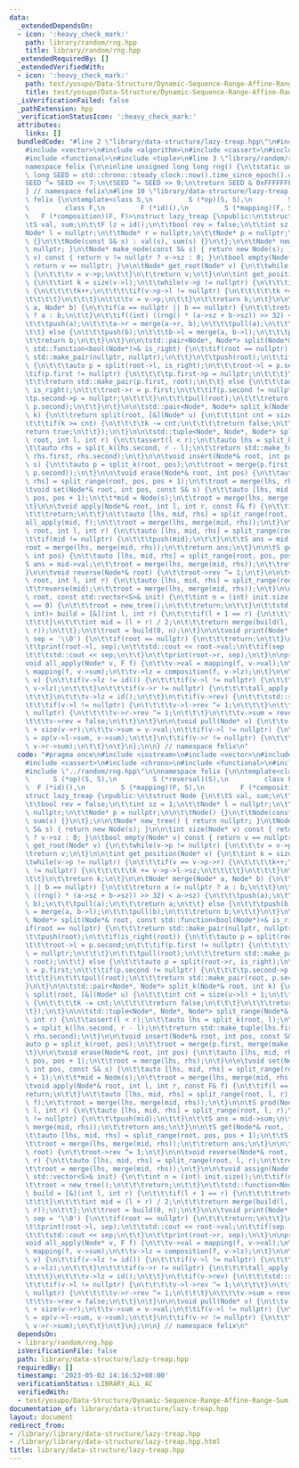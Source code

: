 ```yaml
---
data:
  _extendedDependsOn:
  - icon: ':heavy_check_mark:'
    path: library/random/rng.hpp
    title: library/random/rng.hpp
  _extendedRequiredBy: []
  _extendedVerifiedWith:
  - icon: ':heavy_check_mark:'
    path: test/yosupo/Data-Structure/Dynamic-Sequence-Range-Affine-Range-Sum.test.cpp
    title: test/yosupo/Data-Structure/Dynamic-Sequence-Range-Affine-Range-Sum.test.cpp
  _isVerificationFailed: false
  _pathExtension: hpp
  _verificationStatusIcon: ':heavy_check_mark:'
  attributes:
    links: []
  bundledCode: "#line 2 \"library/data-structure/lazy-treap.hpp\"\n#include <iostream>\n\
    #include <vector>\n#include <algorithm>\n#include <cassert>\n#include <chrono>\n\
    #include <functional>\n#include <tuple>\n#line 3 \"library/random/rng.hpp\"\n\n\
    namespace felix {\n\ninline unsigned long long rng() {\n\tstatic unsigned long\
    \ long SEED = std::chrono::steady_clock::now().time_since_epoch().count();\n\t\
    SEED ^= SEED << 7;\n\tSEED ^= SEED >> 9;\n\treturn SEED & 0xFFFFFFFFULL;\n}\n\n\
    } // namespace felix\n#line 10 \"library/data-structure/lazy-treap.hpp\"\n\nnamespace\
    \ felix {\n\ntemplate<class S,\n         S (*op)(S, S),\n         S (*reversal)(S),\n\
    \         class F,\n         F (*id)(),\n         S (*mapping)(F, S),\n      \
    \   F (*composition)(F, F)>\nstruct lazy_treap {\npublic:\n\tstruct Node {\n\t\
    \tS val, sum;\n\t\tF lz = id();\n\t\tbool rev = false;\n\t\tint sz = 1;\n\t\t\
    Node* l = nullptr;\n\t\tNode* r = nullptr;\n\t\tNode* p = nullptr;\n\n\t\tNode()\
    \ {}\n\t\tNode(const S& s) : val(s), sum(s) {}\n\t};\n\n\tNode* new_tree() { return\
    \ nullptr; }\n\tNode* make_node(const S& s) { return new Node(s); }\n\n\tint size(Node*\
    \ v) const { return v != nullptr ? v->sz : 0; }\n\tbool empty(Node* v) const {\
    \ return v == nullptr; }\n\n\tNode* get_root(Node* v) {\n\t\twhile(v->p != nullptr)\
    \ {\n\t\t\tv = v->p;\n\t\t}\n\t\treturn v;\n\t}\n\n\tint get_position(Node* v)\
    \ {\n\t\tint k = size(v->l);\n\t\twhile(v->p != nullptr) {\n\t\t\tif(v == v->p->r)\
    \ {\n\t\t\t\tk++;\n\t\t\t\tif(v->p->l != nullptr) {\n\t\t\t\t\tk += v->p->l->sz;\n\
    \t\t\t\t}\n\t\t\t}\n\t\t\tv = v->p;\n\t\t}\n\t\treturn k;\n\t}\n\n\tNode* merge(Node*\
    \ a, Node* b) {\n\t\tif(a == nullptr || b == nullptr) {\n\t\t\treturn a != nullptr\
    \ ? a : b;\n\t\t}\n\t\tif((int) ((rng() * (a->sz + b->sz)) >> 32) < a->sz) {\n\
    \t\t\tpush(a);\n\t\t\ta->r = merge(a->r, b);\n\t\t\tpull(a);\n\t\t\treturn a;\n\
    \t\t} else {\n\t\t\tpush(b);\n\t\t\tb->l = merge(a, b->l);\n\t\t\tpull(b);\n\t\
    \t\treturn b;\n\t\t}\n\t}\n\n\tstd::pair<Node*, Node*> split(Node*& root, const\
    \ std::function<bool(Node*)>& is_right) {\n\t\tif(root == nullptr) {\n\t\t\treturn\
    \ std::make_pair(nullptr, nullptr);\n\t\t}\n\t\tpush(root);\n\t\tif(is_right(root))\
    \ {\n\t\t\tauto p = split(root->l, is_right);\n\t\t\troot->l = p.second;\n\t\t\
    \tif(p.first != nullptr) {\n\t\t\t\tp.first->p = nullptr;\n\t\t\t}\n\t\t\tpull(root);\n\
    \t\t\treturn std::make_pair(p.first, root);\n\t\t} else {\n\t\t\tauto p = split(root->r,\
    \ is_right);\n\t\t\troot->r = p.first;\n\t\t\tif(p.second != nullptr) {\n\t\t\t\
    \tp.second->p = nullptr;\n\t\t\t}\n\t\t\tpull(root);\n\t\t\treturn std::make_pair(root,\
    \ p.second);\n\t\t}\n\t}\n\n\tstd::pair<Node*, Node*> split_k(Node*& root, int\
    \ k) {\n\t\treturn split(root, [&](Node* u) {\n\t\t\tint cnt = size(u->l) + 1;\n\
    \t\t\tif(k >= cnt) {\n\t\t\t\tk -= cnt;\n\t\t\t\treturn false;\n\t\t\t}\n\t\t\t\
    return true;\n\t\t});\n\t}\n\n\tstd::tuple<Node*, Node*, Node*> split_range(Node*&\
    \ root, int l, int r) {\n\t\tassert(l < r);\n\t\tauto lhs = split_k(root, l);\n\
    \t\tauto rhs = split_k(lhs.second, r - l);\n\t\treturn std::make_tuple(lhs.first,\
    \ rhs.first, rhs.second);\n\t}\n\n\tvoid insert(Node*& root, int pos, const S&\
    \ s) {\n\t\tauto p = split_k(root, pos);\n\t\troot = merge(p.first, merge(make_node(s),\
    \ p.second));\n\t}\n\n\tvoid erase(Node*& root, int pos) {\n\t\tauto [lhs, mid,\
    \ rhs] = split_range(root, pos, pos + 1);\n\t\troot = merge(lhs, rhs);\n\t}\n\n\
    \tvoid set(Node*& root, int pos, const S& s) {\n\t\tauto [lhs, mid, rhs] = split_range(root,\
    \ pos, pos + 1);\n\t\t*mid = Node(s);\n\t\troot = merge(lhs, merge(mid, rhs));\n\
    \t}\n\n\tvoid apply(Node*& root, int l, int r, const F& f) {\n\t\tif(l == r) {\n\
    \t\t\treturn;\n\t\t}\n\t\tauto [lhs, mid, rhs] = split_range(root, l, r);\n\t\t\
    all_apply(mid, f);\n\t\troot = merge(lhs, merge(mid, rhs));\n\t}\n\n\tS prod(Node*&\
    \ root, int l, int r) {\n\t\tauto [lhs, mid, rhs] = split_range(root, l, r);\n\
    \t\tif(mid != nullptr) {\n\t\t\tpush(mid);\n\t\t}\n\t\tS ans = mid->sum;\n\t\t\
    root = merge(lhs, merge(mid, rhs));\n\t\treturn ans;\n\t}\n\n\tS get(Node*& root,\
    \ int pos) {\n\t\tauto [lhs, mid, rhs] = split_range(root, pos, pos + 1);\n\t\t\
    S ans = mid->val;\n\t\troot = merge(lhs, merge(mid, rhs));\n\t\treturn ans;\n\t\
    }\n\n\tvoid reverse(Node*& root) {\n\t\troot->rev ^= 1;\n\t}\n\n\tvoid reverse(Node*&\
    \ root, int l, int r) {\n\t\tauto [lhs, mid, rhs] = split_range(root, l, r);\n\
    \t\treverse(mid);\n\t\troot = merge(lhs, merge(mid, rhs));\n\t}\n\n\tvoid assign(Node*&\
    \ root, const std::vector<S>& init) {\n\t\tint n = (int) init.size();\n\t\tif(n\
    \ == 0) {\n\t\t\troot = new_tree();\n\t\t\treturn;\n\t\t}\n\t\tstd::function<Node*(int,\
    \ int)> build = [&](int l, int r) {\n\t\t\tif(l + 1 == r) {\n\t\t\t\treturn make_node(init[l]);\n\
    \t\t\t}\n\t\t\tint mid = (l + r) / 2;\n\t\t\treturn merge(build(l, mid), build(mid,\
    \ r));\n\t\t};\n\t\troot = build(0, n);\n\t}\n\n\tvoid print(Node* root, char\
    \ sep = '\\0') {\n\t\tif(root == nullptr) {\n\t\t\treturn;\n\t\t}\n\t\tpush(root);\n\
    \t\tprint(root->l, sep);\n\t\tstd::cout << root->val;\n\t\tif(sep != '\\0') {\n\
    \t\t\tstd::cout << sep;\n\t\t}\n\t\tprint(root->r, sep);\n\t}\n\nprotected:\n\t\
    void all_apply(Node* v, F f) {\n\t\tv->val = mapping(f, v->val);\n\t\tv->sum =\
    \ mapping(f, v->sum);\n\t\tv->lz = composition(f, v->lz);\n\t}\n\n\tvoid push(Node*\
    \ v) {\n\t\tif(v->lz != id()) {\n\t\t\tif(v->l != nullptr) {\n\t\t\t\tall_apply(v->l,\
    \ v->lz);\n\t\t\t}\n\t\t\tif(v->r != nullptr) {\n\t\t\t\tall_apply(v->r, v->lz);\n\
    \t\t\t}\n\t\t\tv->lz = id();\n\t\t}\n\t\tif(v->rev) {\n\t\t\tstd::swap(v->l, v->r);\n\
    \t\t\tif(v->l != nullptr) {\n\t\t\t\tv->l->rev ^= 1;\n\t\t\t}\n\t\t\tif(v->r !=\
    \ nullptr) {\n\t\t\t\tv->r->rev ^= 1;\n\t\t\t}\n\t\t\tv->sum = reversal(v->sum);\n\
    \t\t\tv->rev = false;\n\t\t}\n\t}\n\n\tvoid pull(Node* v) {\n\t\tv->sz = 1 + size(v->l)\
    \ + size(v->r);\n\t\tv->sum = v->val;\n\t\tif(v->l != nullptr) {\n\t\t\tv->sum\
    \ = op(v->l->sum, v->sum);\n\t\t}\n\t\tif(v->r != nullptr) {\n\t\t\tv->sum = op(v->sum,\
    \ v->r->sum);\n\t\t}\n\t}\n};\n\n} // namespace felix\n"
  code: "#pragma once\n#include <iostream>\n#include <vector>\n#include <algorithm>\n\
    #include <cassert>\n#include <chrono>\n#include <functional>\n#include <tuple>\n\
    #include \"../random/rng.hpp\"\n\nnamespace felix {\n\ntemplate<class S,\n   \
    \      S (*op)(S, S),\n         S (*reversal)(S),\n         class F,\n       \
    \  F (*id)(),\n         S (*mapping)(F, S),\n         F (*composition)(F, F)>\n\
    struct lazy_treap {\npublic:\n\tstruct Node {\n\t\tS val, sum;\n\t\tF lz = id();\n\
    \t\tbool rev = false;\n\t\tint sz = 1;\n\t\tNode* l = nullptr;\n\t\tNode* r =\
    \ nullptr;\n\t\tNode* p = nullptr;\n\n\t\tNode() {}\n\t\tNode(const S& s) : val(s),\
    \ sum(s) {}\n\t};\n\n\tNode* new_tree() { return nullptr; }\n\tNode* make_node(const\
    \ S& s) { return new Node(s); }\n\n\tint size(Node* v) const { return v != nullptr\
    \ ? v->sz : 0; }\n\tbool empty(Node* v) const { return v == nullptr; }\n\n\tNode*\
    \ get_root(Node* v) {\n\t\twhile(v->p != nullptr) {\n\t\t\tv = v->p;\n\t\t}\n\t\
    \treturn v;\n\t}\n\n\tint get_position(Node* v) {\n\t\tint k = size(v->l);\n\t\
    \twhile(v->p != nullptr) {\n\t\t\tif(v == v->p->r) {\n\t\t\t\tk++;\n\t\t\t\tif(v->p->l\
    \ != nullptr) {\n\t\t\t\t\tk += v->p->l->sz;\n\t\t\t\t}\n\t\t\t}\n\t\t\tv = v->p;\n\
    \t\t}\n\t\treturn k;\n\t}\n\n\tNode* merge(Node* a, Node* b) {\n\t\tif(a == nullptr\
    \ || b == nullptr) {\n\t\t\treturn a != nullptr ? a : b;\n\t\t}\n\t\tif((int)\
    \ ((rng() * (a->sz + b->sz)) >> 32) < a->sz) {\n\t\t\tpush(a);\n\t\t\ta->r = merge(a->r,\
    \ b);\n\t\t\tpull(a);\n\t\t\treturn a;\n\t\t} else {\n\t\t\tpush(b);\n\t\t\tb->l\
    \ = merge(a, b->l);\n\t\t\tpull(b);\n\t\t\treturn b;\n\t\t}\n\t}\n\n\tstd::pair<Node*,\
    \ Node*> split(Node*& root, const std::function<bool(Node*)>& is_right) {\n\t\t\
    if(root == nullptr) {\n\t\t\treturn std::make_pair(nullptr, nullptr);\n\t\t}\n\
    \t\tpush(root);\n\t\tif(is_right(root)) {\n\t\t\tauto p = split(root->l, is_right);\n\
    \t\t\troot->l = p.second;\n\t\t\tif(p.first != nullptr) {\n\t\t\t\tp.first->p\
    \ = nullptr;\n\t\t\t}\n\t\t\tpull(root);\n\t\t\treturn std::make_pair(p.first,\
    \ root);\n\t\t} else {\n\t\t\tauto p = split(root->r, is_right);\n\t\t\troot->r\
    \ = p.first;\n\t\t\tif(p.second != nullptr) {\n\t\t\t\tp.second->p = nullptr;\n\
    \t\t\t}\n\t\t\tpull(root);\n\t\t\treturn std::make_pair(root, p.second);\n\t\t\
    }\n\t}\n\n\tstd::pair<Node*, Node*> split_k(Node*& root, int k) {\n\t\treturn\
    \ split(root, [&](Node* u) {\n\t\t\tint cnt = size(u->l) + 1;\n\t\t\tif(k >= cnt)\
    \ {\n\t\t\t\tk -= cnt;\n\t\t\t\treturn false;\n\t\t\t}\n\t\t\treturn true;\n\t\
    \t});\n\t}\n\n\tstd::tuple<Node*, Node*, Node*> split_range(Node*& root, int l,\
    \ int r) {\n\t\tassert(l < r);\n\t\tauto lhs = split_k(root, l);\n\t\tauto rhs\
    \ = split_k(lhs.second, r - l);\n\t\treturn std::make_tuple(lhs.first, rhs.first,\
    \ rhs.second);\n\t}\n\n\tvoid insert(Node*& root, int pos, const S& s) {\n\t\t\
    auto p = split_k(root, pos);\n\t\troot = merge(p.first, merge(make_node(s), p.second));\n\
    \t}\n\n\tvoid erase(Node*& root, int pos) {\n\t\tauto [lhs, mid, rhs] = split_range(root,\
    \ pos, pos + 1);\n\t\troot = merge(lhs, rhs);\n\t}\n\n\tvoid set(Node*& root,\
    \ int pos, const S& s) {\n\t\tauto [lhs, mid, rhs] = split_range(root, pos, pos\
    \ + 1);\n\t\t*mid = Node(s);\n\t\troot = merge(lhs, merge(mid, rhs));\n\t}\n\n\
    \tvoid apply(Node*& root, int l, int r, const F& f) {\n\t\tif(l == r) {\n\t\t\t\
    return;\n\t\t}\n\t\tauto [lhs, mid, rhs] = split_range(root, l, r);\n\t\tall_apply(mid,\
    \ f);\n\t\troot = merge(lhs, merge(mid, rhs));\n\t}\n\n\tS prod(Node*& root, int\
    \ l, int r) {\n\t\tauto [lhs, mid, rhs] = split_range(root, l, r);\n\t\tif(mid\
    \ != nullptr) {\n\t\t\tpush(mid);\n\t\t}\n\t\tS ans = mid->sum;\n\t\troot = merge(lhs,\
    \ merge(mid, rhs));\n\t\treturn ans;\n\t}\n\n\tS get(Node*& root, int pos) {\n\
    \t\tauto [lhs, mid, rhs] = split_range(root, pos, pos + 1);\n\t\tS ans = mid->val;\n\
    \t\troot = merge(lhs, merge(mid, rhs));\n\t\treturn ans;\n\t}\n\n\tvoid reverse(Node*&\
    \ root) {\n\t\troot->rev ^= 1;\n\t}\n\n\tvoid reverse(Node*& root, int l, int\
    \ r) {\n\t\tauto [lhs, mid, rhs] = split_range(root, l, r);\n\t\treverse(mid);\n\
    \t\troot = merge(lhs, merge(mid, rhs));\n\t}\n\n\tvoid assign(Node*& root, const\
    \ std::vector<S>& init) {\n\t\tint n = (int) init.size();\n\t\tif(n == 0) {\n\t\
    \t\troot = new_tree();\n\t\t\treturn;\n\t\t}\n\t\tstd::function<Node*(int, int)>\
    \ build = [&](int l, int r) {\n\t\t\tif(l + 1 == r) {\n\t\t\t\treturn make_node(init[l]);\n\
    \t\t\t}\n\t\t\tint mid = (l + r) / 2;\n\t\t\treturn merge(build(l, mid), build(mid,\
    \ r));\n\t\t};\n\t\troot = build(0, n);\n\t}\n\n\tvoid print(Node* root, char\
    \ sep = '\\0') {\n\t\tif(root == nullptr) {\n\t\t\treturn;\n\t\t}\n\t\tpush(root);\n\
    \t\tprint(root->l, sep);\n\t\tstd::cout << root->val;\n\t\tif(sep != '\\0') {\n\
    \t\t\tstd::cout << sep;\n\t\t}\n\t\tprint(root->r, sep);\n\t}\n\nprotected:\n\t\
    void all_apply(Node* v, F f) {\n\t\tv->val = mapping(f, v->val);\n\t\tv->sum =\
    \ mapping(f, v->sum);\n\t\tv->lz = composition(f, v->lz);\n\t}\n\n\tvoid push(Node*\
    \ v) {\n\t\tif(v->lz != id()) {\n\t\t\tif(v->l != nullptr) {\n\t\t\t\tall_apply(v->l,\
    \ v->lz);\n\t\t\t}\n\t\t\tif(v->r != nullptr) {\n\t\t\t\tall_apply(v->r, v->lz);\n\
    \t\t\t}\n\t\t\tv->lz = id();\n\t\t}\n\t\tif(v->rev) {\n\t\t\tstd::swap(v->l, v->r);\n\
    \t\t\tif(v->l != nullptr) {\n\t\t\t\tv->l->rev ^= 1;\n\t\t\t}\n\t\t\tif(v->r !=\
    \ nullptr) {\n\t\t\t\tv->r->rev ^= 1;\n\t\t\t}\n\t\t\tv->sum = reversal(v->sum);\n\
    \t\t\tv->rev = false;\n\t\t}\n\t}\n\n\tvoid pull(Node* v) {\n\t\tv->sz = 1 + size(v->l)\
    \ + size(v->r);\n\t\tv->sum = v->val;\n\t\tif(v->l != nullptr) {\n\t\t\tv->sum\
    \ = op(v->l->sum, v->sum);\n\t\t}\n\t\tif(v->r != nullptr) {\n\t\t\tv->sum = op(v->sum,\
    \ v->r->sum);\n\t\t}\n\t}\n};\n\n} // namespace felix\n"
  dependsOn:
  - library/random/rng.hpp
  isVerificationFile: false
  path: library/data-structure/lazy-treap.hpp
  requiredBy: []
  timestamp: '2023-05-02 14:16:52+08:00'
  verificationStatus: LIBRARY_ALL_AC
  verifiedWith:
  - test/yosupo/Data-Structure/Dynamic-Sequence-Range-Affine-Range-Sum.test.cpp
documentation_of: library/data-structure/lazy-treap.hpp
layout: document
redirect_from:
- /library/library/data-structure/lazy-treap.hpp
- /library/library/data-structure/lazy-treap.hpp.html
title: library/data-structure/lazy-treap.hpp
---
```

